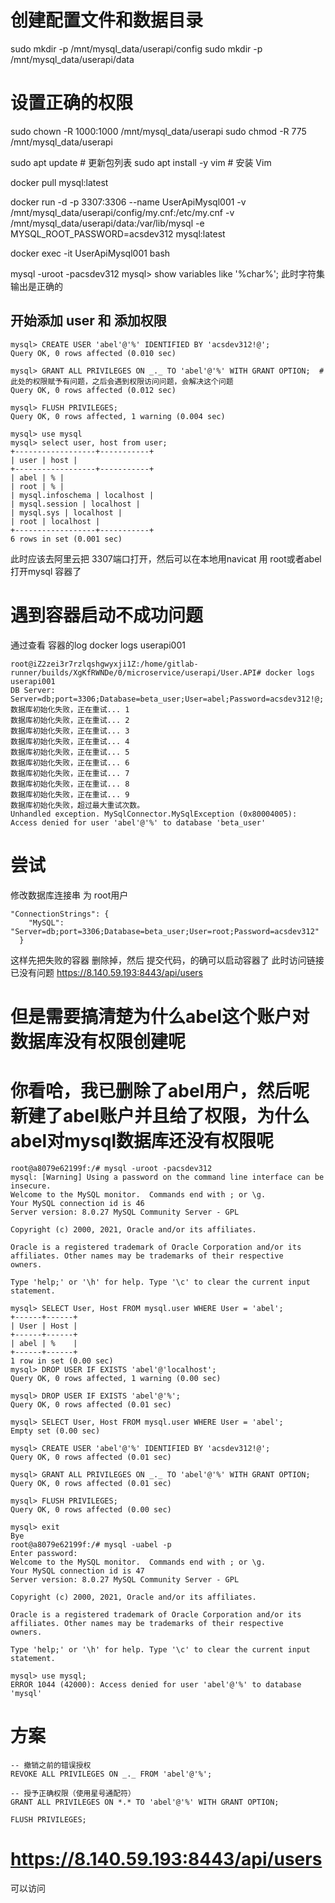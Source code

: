 
# 创建配置文件和数据目录
sudo mkdir -p /mnt/mysql_data/userapi/config
sudo mkdir -p /mnt/mysql_data/userapi/data

# 设置正确的权限
sudo chown -R 1000:1000 /mnt/mysql_data/userapi
sudo chmod -R 775 /mnt/mysql_data/userapi

sudo apt update        # 更新包列表
sudo apt install -y vim  # 安装 Vim

docker pull mysql:latest

docker run -d -p 3307:3306 --name UserApiMysql001 -v /mnt/mysql_data/userapi/config/my.cnf:/etc/my.cnf -v /mnt/mysql_data/userapi/data:/var/lib/mysql -e MYSQL_ROOT_PASSWORD=acsdev312  mysql:latest

docker exec -it UserApiMysql001 bash

mysql -uroot -pacsdev312
mysql> show variables like '%char%';
此时字符集输出是正确的

## 开始添加 user 和 添加权限

```
mysql> CREATE USER 'abel'@'%' IDENTIFIED BY 'acsdev312!@';
Query OK, 0 rows affected (0.010 sec)

mysql> GRANT ALL PRIVILEGES ON _._ TO 'abel'@'%' WITH GRANT OPTION;  # 此处的权限赋予有问题，之后会遇到权限访问问题，会解决这个问题
Query OK, 0 rows affected (0.012 sec)

mysql> FLUSH PRIVILEGES;
Query OK, 0 rows affected, 1 warning (0.004 sec)

mysql> use mysql
mysql> select user, host from user;
+------------------+-----------+
| user | host |
+------------------+-----------+
| abel | % |
| root | % |
| mysql.infoschema | localhost |
| mysql.session | localhost |
| mysql.sys | localhost |
| root | localhost |
+------------------+-----------+
6 rows in set (0.001 sec)

```
此时应该去阿里云把 3307端口打开，然后可以在本地用navicat 用 root或者abel 打开mysql 容器了
# 
# 遇到容器启动不成功问题
 通过查看 容器的log 
 docker logs userapi001
```
root@iZ2zei3r7rzlqshgwyxji1Z:/home/gitlab-runner/builds/XgKfRWNDe/0/microservice/userapi/User.API# docker logs userapi001
DB Server: Server=db;port=3306;Database=beta_user;User=abel;Password=acsdev312!@;
数据库初始化失败，正在重试... 1
数据库初始化失败，正在重试... 2
数据库初始化失败，正在重试... 3
数据库初始化失败，正在重试... 4
数据库初始化失败，正在重试... 5
数据库初始化失败，正在重试... 6
数据库初始化失败，正在重试... 7
数据库初始化失败，正在重试... 8
数据库初始化失败，正在重试... 9
数据库初始化失败，超过最大重试次数。
Unhandled exception. MySqlConnector.MySqlException (0x80004005): Access denied for user 'abel'@'%' to database 'beta_user'

```

# 尝试
修改数据库连接串 为 root用户
```
"ConnectionStrings": {
    "MySQL": "Server=db;port=3306;Database=beta_user;User=root;Password=acsdev312"
  }
```
这样先把失败的容器 删除掉，然后 提交代码，的确可以启动容器了
此时访问链接已没有问题
https://8.140.59.193:8443/api/users 

# 但是需要搞清楚为什么abel这个账户对数据库没有权限创建呢

# 你看哈，我已删除了abel用户，然后呢新建了abel账户并且给了权限，为什么 abel对mysql数据库还没有权限呢
```
root@a8079e62199f:/# mysql -uroot -pacsdev312
mysql: [Warning] Using a password on the command line interface can be insecure.
Welcome to the MySQL monitor.  Commands end with ; or \g.
Your MySQL connection id is 46
Server version: 8.0.27 MySQL Community Server - GPL

Copyright (c) 2000, 2021, Oracle and/or its affiliates.

Oracle is a registered trademark of Oracle Corporation and/or its
affiliates. Other names may be trademarks of their respective
owners.

Type 'help;' or '\h' for help. Type '\c' to clear the current input statement.

mysql> SELECT User, Host FROM mysql.user WHERE User = 'abel';
+------+------+
| User | Host |
+------+------+
| abel | %    |
+------+------+
1 row in set (0.00 sec)
mysql> DROP USER IF EXISTS 'abel'@'localhost';
Query OK, 0 rows affected, 1 warning (0.00 sec)

mysql> DROP USER IF EXISTS 'abel'@'%';
Query OK, 0 rows affected (0.01 sec)

mysql> SELECT User, Host FROM mysql.user WHERE User = 'abel';
Empty set (0.00 sec)

mysql> CREATE USER 'abel'@'%' IDENTIFIED BY 'acsdev312!@';
Query OK, 0 rows affected (0.01 sec)

mysql> GRANT ALL PRIVILEGES ON _._ TO 'abel'@'%' WITH GRANT OPTION;
Query OK, 0 rows affected (0.01 sec)

mysql> FLUSH PRIVILEGES;
Query OK, 0 rows affected (0.00 sec)

mysql> exit
Bye
root@a8079e62199f:/# mysql -uabel -p
Enter password:
Welcome to the MySQL monitor.  Commands end with ; or \g.
Your MySQL connection id is 47
Server version: 8.0.27 MySQL Community Server - GPL

Copyright (c) 2000, 2021, Oracle and/or its affiliates.

Oracle is a registered trademark of Oracle Corporation and/or its
affiliates. Other names may be trademarks of their respective
owners.

Type 'help;' or '\h' for help. Type '\c' to clear the current input statement.

mysql> use mysql;
ERROR 1044 (42000): Access denied for user 'abel'@'%' to database 'mysql'  
```

# 方案
```
-- 撤销之前的错误授权
REVOKE ALL PRIVILEGES ON _._ FROM 'abel'@'%';

-- 授予正确权限（使用星号通配符）
GRANT ALL PRIVILEGES ON *.* TO 'abel'@'%' WITH GRANT OPTION;

FLUSH PRIVILEGES;
```
# https://8.140.59.193:8443/api/users 
可以访问
